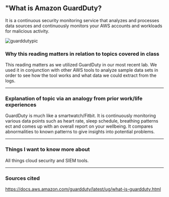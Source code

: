 ## "What is Amazon GuardDuty?
It is a continuous security monitoring service that analyzes and processes data sources and continuously monitors your AWS accounts and workloads for malicious activity.

![guarddutypic](https://user-images.githubusercontent.com/97761340/188300608-101df186-c9a9-42ac-a4aa-155b21814873.png)

### Why this reading matters in relation to topics covered in class
This reading matters as we utilized GuardDuty in our most recent lab. We used it in conjunction with other AWS tools to analyze sample data sets in order
to see how the tool works and what data we could extract from the logs. 

***

### Explanation of topic via an analogy from prior work/life experiences
GuardDuty is much like a smartwatch/Fitbit. It is continuously monitoring various data points such as heart rate, sleep schedule, breathing patterns
ect and comes up with an overall report on your wellbeing. It compares abnormalities to known patterns to give insights into potential problems.

***

### Things I want to know more about
All things cloud security and SIEM tools.

***

### Sources cited
https://docs.aws.amazon.com/guardduty/latest/ug/what-is-guardduty.html
